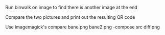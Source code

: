 
Run binwalk on image to find there is another image at the end

Compare the two pictures and print out the resulting QR code

Use imagemagick's compare bane.png bane2.png -compose src diff.png
